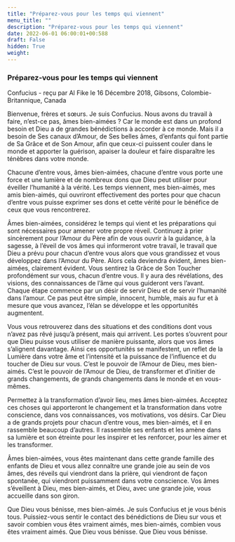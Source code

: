 ```yaml
---
title: "Préparez-vous pour les temps qui viennent"
menu_title: ""
description: "Préparez-vous pour les temps qui viennent"
date: 2022-06-01 06:00:01+00:588
draft: False
hidden: True
weight:
---
```

### Préparez-vous pour les temps qui viennent

Confucius - reçu par Al Fike le 16 Décembre 2018, Gibsons, Colombie-Britannique, Canada

Bienvenue, frères et sœurs. Je suis Confucius. Nous avons du travail à faire, n’est-ce pas, âmes bien-aimées ? Car le monde est dans un profond besoin et Dieu a de grandes bénédictions à accorder à ce monde. Mais il a besoin de Ses canaux d’Amour, de Ses belles âmes, d’enfants qui font partie de Sa Grâce et de Son Amour, afin que ceux-ci puissent couler dans le monde et apporter la guérison, apaiser la douleur et faire disparaître les ténèbres dans votre monde.

Chacune d’entre vous, âmes bien-aimées, chacune d’entre vous porte une force et une lumière et de nombreux dons que Dieu peut utiliser pour éveiller l’humanité à la vérité. Les temps viennent, mes bien-aimés, mes amis bien-aimés, qui ouvriront effectivement des portes pour que chacun d’entre vous puisse exprimer ses dons et cette vérité pour le bénéfice de ceux que vous rencontrerez.

Âmes bien-aimées, considérez le temps qui vient et les préparations qui sont nécessaires pour amener votre propre réveil. Continuez à prier sincèrement pour l’Amour du Père afin de vous ouvrir à la guidance, à la sagesse, à l’éveil de vos âmes qui informeront votre travail, le travail que Dieu a prévu pour chacun d’entre vous alors que vous grandissez et vous développez dans l’Amour du Père. Alors cela deviendra évident, âmes bien-aimées, clairement évident. Vous sentirez la Grâce de Son Toucher profondément sur vous, chacun d’entre vous. Il y aura des révélations, des visions, des connaissances de l’âme qui vous guideront vers l’avant. Chaque étape commence par un désir de servir Dieu et de servir l’humanité dans l’amour. Ce pas peut être simple, innocent, humble, mais au fur et à mesure que vous avancez, l’élan se développe et les opportunités augmentent.

Vous vous retrouverez dans des situations et des conditions dont vous n’avez pas rêvé jusqu’à présent, mais qui arrivent. Les portes s’ouvrent pour que Dieu puisse vous utiliser de manière puissante, alors que vos âmes s’alignent davantage. Ainsi ces opportunités se manifestent, un reflet de la Lumière dans votre âme et l’intensité et la puissance de l’influence et du toucher de Dieu sur vous. C’est le pouvoir de l’Amour de Dieu, mes bien-aimés. C’est le pouvoir de l’Amour de Dieu, de transformer et d’initier de grands changements, de grands changements dans le monde et en vous-mêmes.

Permettez à la transformation d’avoir lieu, mes âmes bien-aimées. Acceptez ces choses qui apporteront le changement et la transformation dans votre conscience, dans vos connaissances, vos motivations, vos désirs. Car Dieu a de grands projets pour chacun d’entre vous, mes bien-aimés, et il en rassemble beaucoup d’autres. Il rassemble ses enfants et les amène dans sa lumière et son étreinte pour les inspirer et les renforcer, pour les aimer et les transformer.

Âmes bien-aimées, vous êtes maintenant dans cette grande famille des enfants de Dieu et vous allez connaître une grande joie au sein de vos âmes, des réveils qui viendront dans la prière, qui viendront de façon spontanée, qui viendront puissamment dans votre conscience. Vos âmes s’éveillent à Dieu, mes bien-aimés, et Dieu, avec une grande joie, vous accueille dans son giron.

Que Dieu vous bénisse, mes bien-aimés. Je suis Confucius et je vous bénis tous. Puissiez-vous sentir le contact des bénédictions de Dieu sur vous et savoir combien vous êtes vraiment aimés, mes bien-aimés, combien vous êtes vraiment aimés. Que Dieu vous bénisse. Que Dieu vous bénisse.



